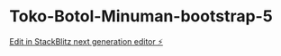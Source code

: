# Toko-Botol-Minuman-bootstrap-5

[Edit in StackBlitz next generation editor ⚡️](https://stackblitz.com/~/github.com/AlDannys19/Toko-Botol-Minuman-bootstrap-5)